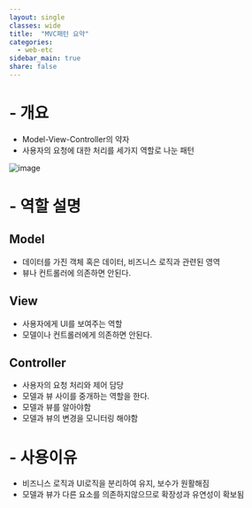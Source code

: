 ```yaml
---
layout: single
classes: wide
title:  "MVC패턴 요약"
categories:
  - web-etc
sidebar_main: true
share: false
---
```

# - 개요
- Model-View-Controller의 약자
- 사용자의 요청에 대한 처리를 세가지 역할로 나눈 패턴

![image](https://user-images.githubusercontent.com/84609913/215091192-64110008-79f1-4234-8f43-5caac65a955b.png)

# - 역할 설명
## Model
- 데이터를 가진 객체 혹은 데이터, 비즈니스 로직과 관련된 영역
- 뷰나 컨트롤러에 의존하면 안된다.

## View
- 사용자에게 UI를 보여주는 역할
- 모델이나 컨트롤러에게 의존하면 안된다.

## Controller
- 사용자의 요청 처리와 제어 담당
- 모델과 뷰 사이를 중개하는 역할을 한다.
- 모델과 뷰를 알아야함
- 모델과 뷰의 변경을 모니터링 해야함

# - 사용이유
- 비즈니스 로직과 UI로직을 분리하여 유지, 보수가 원활해짐
- 모델과 뷰가 다른 요소를 의존하지않으므로 확장성과 유연성이 확보됨